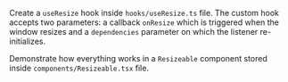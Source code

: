 Create a `useResize` hook inside `hooks/useResize.ts` file. 
The custom hook accepts two parameters: a callback `onResize` which is triggered when the window resizes and a `dependencies` parameter on which the listener re-initializes.

Demonstrate how everything works in a `Resizeable` component stored inside `components/Resizeable.tsx` file.
